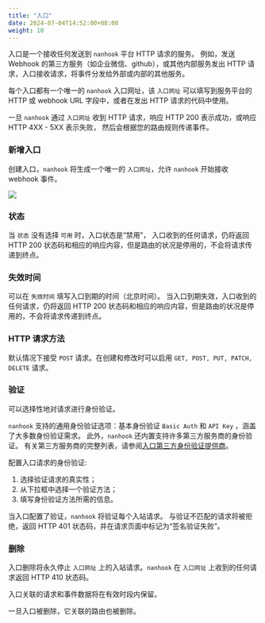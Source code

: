 ```yaml
---
title: "入口"
date: 2024-07-04T14:52:00+08:00
weight: 10
---
```



入口是一个接收任何发送到 `nanhook` 平台 HTTP 请求的服务。
例如，发送 Webhook 的第三方服务（如企业微信、github），或其他内部服务发出 HTTP 请求，入口接收请求，将事件分发给外部或内部的其他服务。

每个入口都有一个唯一的 `nanhook` 入口网址，该 `入口网址` 可以填写到服务平台的 HTTP 或 webhook URL 字段中，或者在发出 HTTP 请求的代码中使用。

一旦 `nanhook` 通过 `入口网址` 收到 HTTP 请求，响应 HTTP 200 表示成功，或响应 HTTP 4XX - 5XX 表示失败，
然后会根据您的路由规则传递事件。

### 新增入口

创建入口，`nanhook` 将生成一个唯一的 `入口网址`，允许 `nanhook` 开始接收 webhook 事件。

![](/docs/manual/new_source.png)

### 状态

当 `状态` 没有选择 `可用` 时，入口状态是“禁用”，
入口收到的任何请求，仍将返回 HTTP 200 状态码和相应的响应内容，但是路由的状况是停用的，不会将请求传递到终点。

### 失效时间

可以在 `失效时间` 填写入口到期的时间（北京时间）。
当入口到期失效，入口收到的任何请求，仍将返回 HTTP 200 状态码和相应的响应内容，但是路由的状况是停用的，不会将请求传递到终点。

### HTTP 请求方法

默认情况下接受 `POST` 请求。在创建和修改时可以启用 `GET, POST, PUT, PATCH, DELETE` 请求。

### 验证

可以选择性地对请求进行身份验证。

`nanhook` 支持的通用身份验证选项：基本身份验证 `Basic Auth` 和 `API Key` ，涵盖了大多数身份验证需求。
此外，`nanhook` 还内置支持许多第三方服务商的身份验证。
有关第三方服务商的完整列表，请参阅[入口第三方身份验证提供商](/docs/manual/authentication/#入口身份验证)。

配置入口请求的身份验证:
1. 选择验证请求的真实性；
2. 从下拉框中选择一个验证方法；
3. 填写身份验证方法所需的信息。

当入口配置了验证，`nanhook` 将验证每个入站请求。
与验证不匹配的请求将被拒绝，返回 HTTP 401 状态码，并在请求页面中标记为“签名验证失败”。

### 删除

入口删除将永久停止 `入口网址` 上的入站请求。`nanhook` 在 `入口网址` 上收到的任何请求返回 HTTP 410 状态码。

入口关联的请求和事件数据将在有效时段内保留。

一旦入口被删除，它关联的路由也被删除。